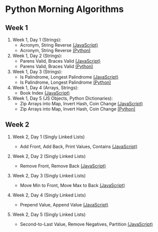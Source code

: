 # Python Morning Algorithms

## Week 1

1. Week 1, Day 1 (Strings):
    - Acronym, String Reverse [(JavaScript)](https://github.com/narcisolobo/april_python_lectures/blob/main/morning_algos/w1d1_acronymsReverseString.js)
    - Acronym, String Reverse [(Python)](https://github.com/narcisolobo/april_python_lectures/blob/main/morning_algos/w1d1_acronyms_reverse_string.py)
2. Week 1, Day 2 (Strings):
    - Parens Valid, Braces Valid [(JavaScript)](https://github.com/narcisolobo/april_python_lectures/blob/main/morning_algos/w1d2_parensBracesValid.js)
    - Parens Valid, Braces Valid [(Python)](https://github.com/narcisolobo/april_python_lectures/blob/main/morning_algos/w1d2_parens_braces_valid.py)
3. Week 1, Day 3 (Strings):
    - Is Palindrome, Longest Palindrome [(JavaScript)](https://github.com/narcisolobo/april_python_lectures/blob/main/morning_algos/w1d3_palindrome.js)
    - Is Palindrome, Longest Palindrome [(Python)](https://github.com/narcisolobo/april_python_lectures/blob/main/morning_algos/w1d3_palindrome.py)
4. Week 1, Day 4 (Arrays, Strings):
    - Book Index [(JavaScript)](https://github.com/narcisolobo/april_python_lectures/blob/main/morning_algos/w1d4_bookIndex.js)
5. Week 1, Day 5 (JS Objects, Python Dictionaries):
    - Zip Arrays into Map, Invert Hash, Coin Change [(JavaScript)](https://github.com/narcisolobo/april_python_lectures/blob/main/morning_algos/w1d5_zipInvertCoin.js)
    - Zip Arrays into Map, Invert Hash, Coin Change [(Python)](https://github.com/narcisolobo/april_python_lectures/blob/main/morning_algos/w1d5_zip_invert_coin.py)

## Week 2

1. Week 2, Day 1 (Singly Linked Lists)
    - Add Front, Add Back, Print Values, Contains [(JavaScript)](https://github.com/narcisolobo/april_python_lectures/blob/main/morning_algos/w2d1_singlyLinked.js)

1. Week 2, Day 2 (Singly Linked Lists)
    - Remove Front, Remove Back [(JavaScript)](https://github.com/narcisolobo/april_python_lectures/blob/main/morning_algos/w2d2_removeFrontRemoveBack.js)

1. Week 2, Day 3 (Singly Linked Lists)
    - Move Min to Front, Move Max to Back [(JavaScript)](https://github.com/narcisolobo/april_python_lectures/blob/main/morning_algos/w2d3_minToFrontMaxToBack.js)

1. Week 2, Day 4 (Singly Linked Lists)
    - Prepend Value, Append Value [(JavaScript)](https://github.com/narcisolobo/april_python_lectures/blob/main/morning_algos/w2d4_prependValAppendVal.js)

1. Week 2, Day 5 (Singly Linked Lists)
    - Second-to-Last Value, Remove Negatives, Partition [(JavaScript)](https://github.com/narcisolobo/april_python_lectures/blob/main/morning_algos/w2d5_threeAlgos.js)
    